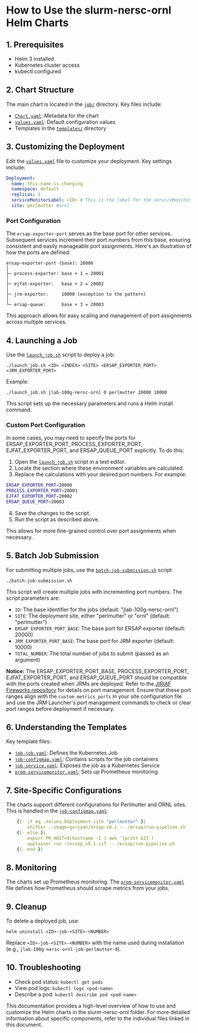 # How to Use the slurm-nersc-ornl Helm Charts

## 1. Prerequisites

- Helm 3 installed
- Kubernetes cluster access
- kubectl configured

## 2. Chart Structure

The main chart is located in the [`job/`](main/slurm-nersc-ornl/job/) directory. Key files include:

- [`Chart.yaml`](main/slurm-nersc-ornl/job/Chart.yaml): Metadata for the chart
- [`values.yaml`](main/slurm-nersc-ornl/job/values.yaml): Default configuration values
- Templates in the [`templates/`](main/slurm-nersc-ornl/job/templates/) directory


## 3. Customizing the Deployment

Edit the [`values.yaml`](main/slurm-nersc-ornl/job/values.yaml) file to customize your deployment. Key settings include:

```yaml:main/slurm-nersc-ornl/job/values.yaml
Deployment:
  name: this-name-is-changing
  namespace: default
  replicas: 1
  serviceMonitorLabel: <ID> # This is the label for the serviceMonitor. It can be the same for multiple deployments if using a single prometheus instance.
  site: perlmutter #ornl
```

### Port Configuration

The `ersap-exporter-port` serves as the base port for other services. Subsequent services increment their port numbers from this base, ensuring consistent and easily manageable port assignments. Here's an illustration of how the ports are defined:

```
ersap-exporter-port (base): 20000
│
├─ process-exporter: base + 1 = 20001
│
├─ ejfat-exporter:   base + 2 = 20002
│
├─ jrm-exporter:     10000 (exception to the pattern)
│
└─ ersap-queue:      base + 3 = 20003
```

This approach allows for easy scaling and management of port assignments across multiple services.

## 4. Launching a Job
Use the [`launch_job.sh`](main/slurm-nersc-ornl/launch_job.sh) script to deploy a job:

```shell
./launch_job.sh <ID> <INDEX> <SITE> <ERSAP_EXPORTER_PORT> <JRM_EXPORTER_PORT>
```

Example:
```shell
./launch_job.sh jlab-100g-nersc-ornl 0 perlmutter 20000 10000
```

This script sets up the necessary parameters and runs a Helm install command.

### Custom Port Configuration

In some cases, you may need to specify the ports for ERSAP_EXPORTER_PORT, PROCESS_EXPORTER_PORT, EJFAT_EXPORTER_PORT, and ERSAP_QUEUE_PORT explicitly. To do this:

1. Open the [`launch_job.sh`](main/slurm-nersc-ornl/launch_job.sh) script in a text editor.
2. Locate the section where these environment variables are calculated.
3. Replace the calculations with your desired port numbers. For example:

```bash
ERSAP_EXPORTER_PORT=20000
PROCESS_EXPORTER_PORT=20001
EJFAT_EXPORTER_PORT=20002
ERSAP_QUEUE_PORT=20003
```

4. Save the changes to the script.
5. Run the script as described above.

This allows for more fine-grained control over port assignments when necessary.

## 5. Batch Job Submission

For submitting multiple jobs, use the [`batch-job-submission.sh`](main/slurm-nersc-ornl/batch-job-submission.sh) script:

```shell
./batch-job-submission.sh
```

This script will create multiple jobs with incrementing port numbers. The script parameters are:

- `ID`: The base identifier for the jobs (default: "jlab-100g-nersc-ornl")
- `SITE`: The deployment site, either "perlmutter" or "ornl" (default: "perlmutter")
- `ERSAP_EXPORTER_PORT_BASE`: The base port for ERSAP exporter (default: 20000)
- `JRM_EXPORTER_PORT_BASE`: The base port for JRM exporter (default: 10000)
- `TOTAL_NUMBER`: The total number of jobs to submit (passed as an argument)

**Notice:** The ERSAP_EXPORTER_PORT_BASE, PROCESS_EXPORTER_PORT, EJFAT_EXPORTER_PORT, and ERSAP_QUEUE_PORT should be compatible with the ports created when JRMs are deployed. Refer to the [JIRIAF Fireworks repository](https://github.com/JeffersonLab/jiriaf-fireworks) for details on port management. Ensure that these port ranges align with the `custom_metrics_ports` in your site configuration file and use the JRM Launcher's port management commands to check or clear port ranges before deployment if necessary.

## 6. Understanding the Templates

Key template files:

- [`job-job.yaml`](main/slurm-nersc-ornl/job/templates/job-job.yaml): Defines the Kubernetes Job
- [`job-configmap.yaml`](main/slurm-nersc-ornl/job/templates/job-configmap.yaml): Contains scripts for the job containers
- [`job-service.yaml`](main/slurm-nersc-ornl/job/templates/job-service.yaml): Exposes the job as a Kubernetes Service
- [`prom-servicemonitor.yaml`](main/slurm-nersc-ornl/job/templates/prom-servicemonitor.yaml): Sets up Prometheus monitoring

## 7. Site-Specific Configurations

The charts support different configurations for Perlmutter and ORNL sites. This is handled in the [`job-configmap.yaml`](main/slurm-nersc-ornl/job/templates/job-configmap.yaml):


```12:17:main/slurm-nersc-ornl/job/templates/job-configmap.yaml
    {{- if eq .Values.Deployment.site "perlmutter" }}
        shifter --image=gurjyan/ersap:v0.1 -- /ersap/run-pipeline.sh
    {{- else }}
        export PR_HOST=$(hostname -I | awk '{print $2}')
        apptainer run ~/ersap_v0.1.sif -- /ersap/run-pipeline.sh
    {{- end }}
```


## 8. Monitoring

The charts set up Prometheus monitoring. The [`prom-servicemonitor.yaml`](main/slurm-nersc-ornl/job/templates/prom-servicemonitor.yaml) file defines how Prometheus should scrape metrics from your jobs.

## 9. Cleanup

To delete a deployed job, use:

```shell
helm uninstall <ID>-job-<SITE>-<NUMBER>
```

Replace `<ID>-job-<SITE>-<NUMBER>` with the name used during installation (e.g., `jlab-100g-nersc-ornl-job-perlmutter-0`).

## 10. Troubleshooting

- Check pod status: `kubectl get pods`
- View pod logs: `kubectl logs <pod-name>`
- Describe a pod: `kubectl describe pod <pod-name>`

This documentation provides a high-level overview of how to use and customize the Helm charts in the slurm-nersc-ornl folder. For more detailed information about specific components, refer to the individual files linked in this document.